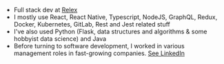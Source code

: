 - Full stack dev at [Relex](https://www.linkedin.com/company/relexsolutions/)
- I mostly use React, React Native, Typescript, NodeJS, GraphQL, Redux, Docker, Kubernetes, GitLab, Rest and Jest related stuff
- I've also used Python (Flask, data structures and algorithms & some hobbyist data science) and Java
- Before turning to software development, I worked in various management roles in fast-growing companies. [See LinkedIn](https://www.linkedin.com/in/alpopanula/)
